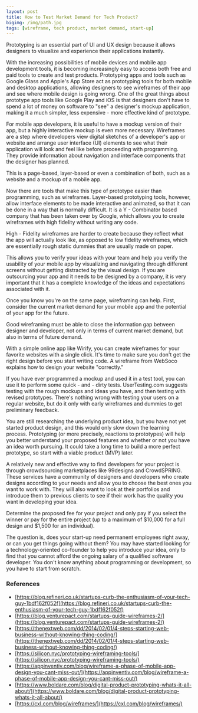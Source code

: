 ```yaml
---
layout: post
title: How to Test Market Demand for Tech Product?
bigimg: /img/path.jpg
tags: [wireframe, tech product, market demand, start-up]
---
```

Prototyping is an essential part of UI and UX design because it allows designers to visualize and experience their applications instantly. 

With the increasing possibilities of mobile devices and mobile app development tools, it is becoming increasingly easy to access both free and paid tools to create and test products. Prototyping apps and tools such as Google Glass and Apple's App Store act as prototyping tools for both mobile and desktop applications, allowing designers to see wireframes of their app and see where mobile design is going wrong. One of the great things about prototype app tools like Google Play and iOS is that designers don't have to spend a lot of money on software to "see" a designer's mockup application, making it a much simpler, less expensive - more effective kind of prototype. 

For mobile app developers, it is useful to have a mockup version of their app, but a highly interactive mockup is even more necessary. Wireframes are a step where developers view digital sketches of a developer's app or website and arrange user interface (UI) elements to see what their application will look and feel like before proceeding with programming. They provide information about navigation and interface components that the designer has planned. 

This is a page-based, layer-based or even a combination of both, such as a website and a mockup of a mobile app. 

Now there are tools that make this type of prototype easier than programming, such as wireframes. Layer-based prototyping tools, however, allow interface elements to be made interactive and animated, so that it can be done in a way that is normally difficult. It is a Y - Combinator based company that has been taken over by Google, which allows you to create wireframes with high fidelity without writing any code. 

High - Fidelity wireframes are harder to create because they reflect what the app will actually look like, as opposed to low fidelity wireframes, which are essentially rough static dummies that are usually made on paper. 

This allows you to verify your ideas with your team and help you verify the usability of your mobile app by visualizing and navigating through different screens without getting distracted by the visual design. If you are outsourcing your app and it needs to be designed by a company, it is very important that it has a complete knowledge of the ideas and expectations associated with it. 

Once you know you're on the same page, wireframing can help. First, consider the current market demand for your mobile app and the potential of your app for the future. 

Good wireframing must be able to close the information gap between designer and developer, not only in terms of current market demand, but also in terms of future demand. 

With a simple online app like Wirify, you can create wireframes for your favorite websites with a single click. It's time to make sure you don't get the right design before you start writing code. A wireframe from WebSoco explains how to design your website "correctly." 

If you have ever programmed a mockup and used it in a test tool, you can use it to perform some quick - and - dirty tests. UserTesting.com suggests testing with the rough mockups and ideas you have, and then testing with revised prototypes. There's nothing wrong with testing your users on a regular website, but do it only with early wireframes and dummies to get preliminary feedback. 

You are still researching the underlying product idea, but you have not yet started product design, and this would only slow down the learning process. Prototyping (or more precisely, reactions to prototypes) will help you better understand your proposed features and whether or not you have an idea worth pursuing. It could take a long time to build a more perfect prototype, so start with a viable product (MVP) later. 

A relatively new and effective way to find developers for your project is through crowdsourcing marketplaces like 99designs and CrowdSPRING. These services have a community of designers and developers who create designs according to your needs and allow you to choose the best ones you want to work with. They will also want to look at their portfolios and introduce them to previous clients to see if their work has the quality you want in developing your idea. 

Determine the proposed fee for your project and only pay if you select the winner or pay for the entire project (up to a maximum of $10,000 for a full design and $1,500 for an individual). 

The question is, does your start-up need permanent employees right away, or can you get things going without them? You may have started looking for a technology-oriented co-founder to help you introduce your idea, only to find that you cannot afford the ongoing salary of a qualified software developer. You don't know anything about programming or development, so you have to start from scratch. 

### References

* [https://blog.refineri.co.uk/startups-curb-the-enthusiasm-of-your-tech-guy-1bdf162f052f](https://blog.refineri.co.uk/startups-curb-the-enthusiasm-of-your-tech-guy-1bdf162f052f)
* [https://blog.venturepact.com/startups-guide-wireframes-2/](https://blog.venturepact.com/startups-guide-wireframes-2/)
* [https://thenextweb.com/dd/2014/02/01/4-steps-starting-web-business-without-knowing-thing-coding/](https://thenextweb.com/dd/2014/02/01/4-steps-starting-web-business-without-knowing-thing-coding/)
* [https://silicon.nyc/prototyping-wireframing-tools/](https://silicon.nyc/prototyping-wireframing-tools/)
* [https://appinventiv.com/blog/wireframe-a-phase-of-mobile-app-design-you-cant-miss-out/](https://appinventiv.com/blog/wireframe-a-phase-of-mobile-app-design-you-cant-miss-out/)
* [https://www.boldare.com/blog/digital-product-prototyping-whats-it-all-about/](https://www.boldare.com/blog/digital-product-prototyping-whats-it-all-about/)
* [https://cxl.com/blog/wireframes/](https://cxl.com/blog/wireframes/)